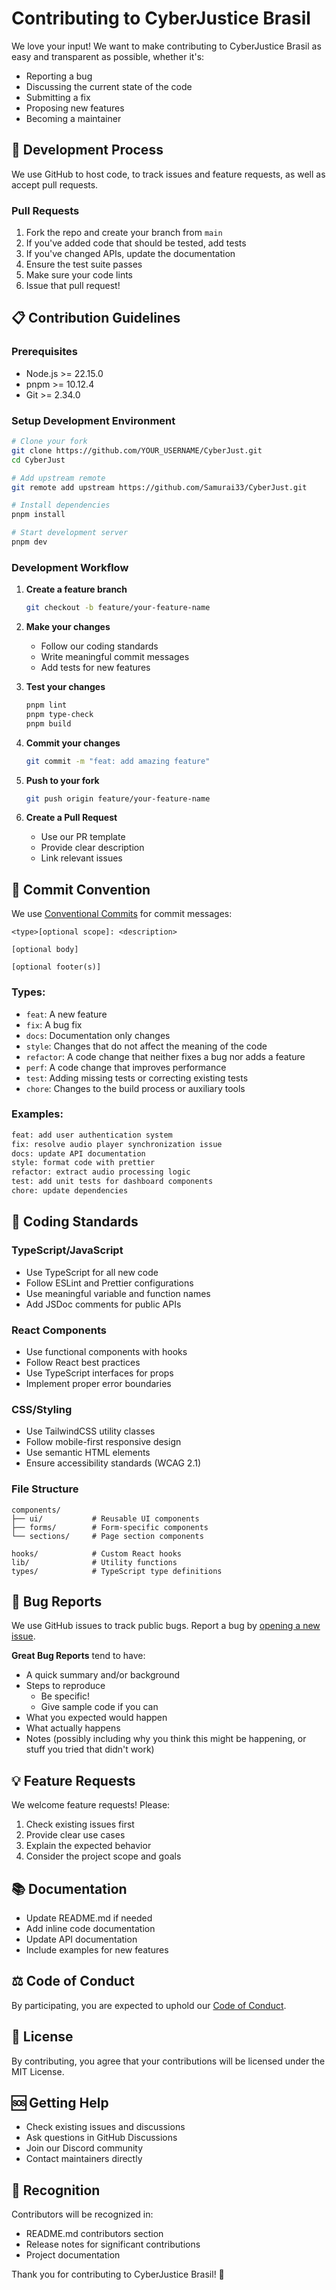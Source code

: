 # Contributing to CyberJustice Brasil

We love your input! We want to make contributing to CyberJustice Brasil as easy and transparent as possible, whether it's:

- Reporting a bug
- Discussing the current state of the code
- Submitting a fix
- Proposing new features
- Becoming a maintainer

## 🚀 Development Process

We use GitHub to host code, to track issues and feature requests, as well as accept pull requests.

### Pull Requests

1. Fork the repo and create your branch from `main`
2. If you've added code that should be tested, add tests
3. If you've changed APIs, update the documentation
4. Ensure the test suite passes
5. Make sure your code lints
6. Issue that pull request!

## 📋 Contribution Guidelines

### Prerequisites

- Node.js >= 22.15.0
- pnpm >= 10.12.4
- Git >= 2.34.0

### Setup Development Environment

```bash
# Clone your fork
git clone https://github.com/YOUR_USERNAME/CyberJust.git
cd CyberJust

# Add upstream remote
git remote add upstream https://github.com/Samurai33/CyberJust.git

# Install dependencies
pnpm install

# Start development server
pnpm dev
```

### Development Workflow

1. **Create a feature branch**
   ```bash
   git checkout -b feature/your-feature-name
   ```

2. **Make your changes**
   - Follow our coding standards
   - Write meaningful commit messages
   - Add tests for new features

3. **Test your changes**
   ```bash
   pnpm lint
   pnpm type-check
   pnpm build
   ```

4. **Commit your changes**
   ```bash
   git commit -m "feat: add amazing feature"
   ```

5. **Push to your fork**
   ```bash
   git push origin feature/your-feature-name
   ```

6. **Create a Pull Request**
   - Use our PR template
   - Provide clear description
   - Link relevant issues

## 📝 Commit Convention

We use [Conventional Commits](https://www.conventionalcommits.org/) for commit messages:

```
<type>[optional scope]: <description>

[optional body]

[optional footer(s)]
```

### Types:
- `feat`: A new feature
- `fix`: A bug fix
- `docs`: Documentation only changes
- `style`: Changes that do not affect the meaning of the code
- `refactor`: A code change that neither fixes a bug nor adds a feature
- `perf`: A code change that improves performance
- `test`: Adding missing tests or correcting existing tests
- `chore`: Changes to the build process or auxiliary tools

### Examples:
```bash
feat: add user authentication system
fix: resolve audio player synchronization issue
docs: update API documentation
style: format code with prettier
refactor: extract audio processing logic
test: add unit tests for dashboard components
chore: update dependencies
```

## 🎨 Coding Standards

### TypeScript/JavaScript
- Use TypeScript for all new code
- Follow ESLint and Prettier configurations
- Use meaningful variable and function names
- Add JSDoc comments for public APIs

### React Components
- Use functional components with hooks
- Follow React best practices
- Use TypeScript interfaces for props
- Implement proper error boundaries

### CSS/Styling
- Use TailwindCSS utility classes
- Follow mobile-first responsive design
- Use semantic HTML elements
- Ensure accessibility standards (WCAG 2.1)

### File Structure
```
components/
├── ui/           # Reusable UI components
├── forms/        # Form-specific components
└── sections/     # Page section components

hooks/            # Custom React hooks
lib/              # Utility functions
types/            # TypeScript type definitions
```

## 🐛 Bug Reports

We use GitHub issues to track public bugs. Report a bug by [opening a new issue](https://github.com/Samurai33/CyberJust/issues/new).

**Great Bug Reports** tend to have:

- A quick summary and/or background
- Steps to reproduce
  - Be specific!
  - Give sample code if you can
- What you expected would happen
- What actually happens
- Notes (possibly including why you think this might be happening, or stuff you tried that didn't work)

## 💡 Feature Requests

We welcome feature requests! Please:

1. Check existing issues first
2. Provide clear use cases
3. Explain the expected behavior
4. Consider the project scope and goals

## 📚 Documentation

- Update README.md if needed
- Add inline code documentation
- Update API documentation
- Include examples for new features

## ⚖️ Code of Conduct

By participating, you are expected to uphold our [Code of Conduct](CODE_OF_CONDUCT.md).

## 📄 License

By contributing, you agree that your contributions will be licensed under the MIT License.

## 🆘 Getting Help

- Check existing issues and discussions
- Ask questions in GitHub Discussions
- Join our Discord community
- Contact maintainers directly

## 🙏 Recognition

Contributors will be recognized in:
- README.md contributors section
- Release notes for significant contributions
- Project documentation

Thank you for contributing to CyberJustice Brasil! 🚀